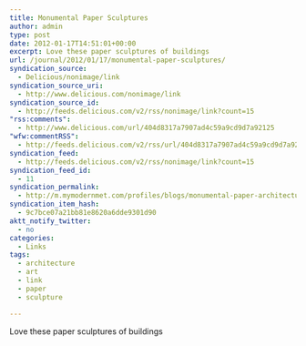 ```yaml
---
title: Monumental Paper Sculptures
author: admin
type: post
date: 2012-01-17T14:51:01+00:00
excerpt: Love these paper sculptures of buildings
url: /journal/2012/01/17/monumental-paper-sculptures/
syndication_source:
  - Delicious/nonimage/link
syndication_source_uri:
  - http://www.delicious.com/nonimage/link
syndication_source_id:
  - http://feeds.delicious.com/v2/rss/nonimage/link?count=15
"rss:comments":
  - http://www.delicious.com/url/404d8317a7907ad4c59a9cd9d7a92125
"wfw:commentRSS":
  - http://feeds.delicious.com/v2/rss/url/404d8317a7907ad4c59a9cd9d7a92125
syndication_feed:
  - http://feeds.delicious.com/v2/rss/nonimage/link?count=15
syndication_feed_id:
  - 11
syndication_permalink:
  - http://m.mymodernmet.com/profiles/blogs/monumental-paper-architecture
syndication_item_hash:
  - 9c7bce07a21bb81e8620a6dde9301d90
aktt_notify_twitter:
  - no
categories:
  - Links
tags:
  - architecture
  - art
  - link
  - paper
  - sculpture

---
```

Love these paper sculptures of buildings